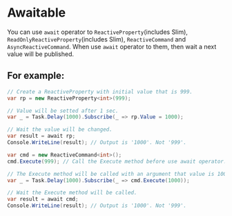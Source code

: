 # Awaitable

You can use `await` operator to `ReactiveProperty`(includes Slim), `ReadOnlyReactiveProperty`(includes Slim), `ReactiveCommand` and `AsyncReactiveCommand`.
When use `await` operator to them, then wait a next value will be published.

## For example:

```cs
// Create a ReactiveProperty with initial value that is 999.
var rp = new ReactiveProperty<int>(999);

// Value will be setted after 1 sec.
var _ = Task.Delay(1000).Subscribe(_ => rp.Value = 1000);

// Wait the value will be changed.
var result = await rp;
Console.WriteLine(result); // Output is '1000'. Not '999'.
```

```cs
var cmd = new ReactiveCommand<int>();
cmd.Execute(999); // Call the Execute method before use await operator.

// The Execute method will be called with an argument that value is 1000 after 1 sec.
var _ = Task.Delay(1000).Subscribe(_ => cmd.Execute(1000));

// Wait the Execute method will be called.
var result = await cmd;
Console.WriteLine(result); // Output is '1000'. Not '999'.
```

